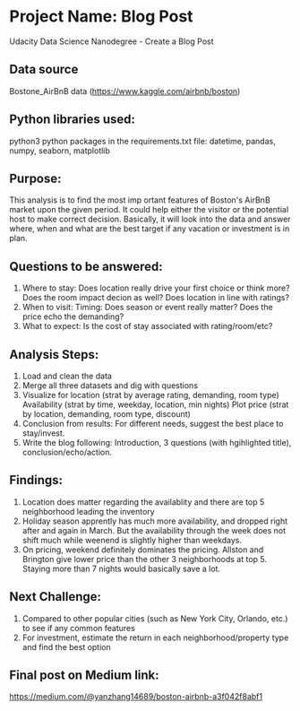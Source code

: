 # Project Name: Blog Post
Udacity Data Science Nanodegree - Create a Blog Post

## Data source
Bostone_AirBnB data (https://www.kaggle.com/airbnb/boston)

## Python libraries used:
   python3
   python packages in the requirements.txt file: datetime, pandas, numpy, seaborn, matplotlib   

## Purpose:
This analysis is to find the most imp ortant features of Boston's AirBnB market upon the given period. It could help either the visitor or the potential host to make correct decision. Basically, it will look into the data and answer where, when and what are the best target if any vacation or investment is in plan.

## Questions to be answered:
1. Where to stay: Does location really drive your first choice or think more? Does the room impact decion as well? Does location in line with ratings? 
2. When to visit:  Timing: Does season or event really matter? Does the price echo the demanding?
3. What to expect: Is the cost of stay associated with rating/room/etc?  

## Analysis Steps:
1. Load and clean the data
2. Merge all three datasets and dig with questions
3. Visualize for 
   location (strat by average rating, demanding, room type) 
   Availability (strat by time, weekday, location, min nights) 
   Plot price (strat by location, demanding, room type, discount)    
3. Conclusion from results: For different needs, suggest the best place to stay/invest.
4. Write the blog following: Introduction, 3 questions (with hgihlighted title), conclusion/echo/action.

## Findings:
1. Location does matter regarding the availablity and there are top 5 neighborhood leading the inventory
2. Holiday season apprently has much more availability, and dropped right after and again in March. But the availability through the week does not shift much while weenend is slightly higher than weekdays.
3. On pricing, weekend definitely dominates the pricing. Allston and Brington give lower price than the other 3 neighborhoods at top 5. Staying more than 7 nights would basically save a lot. 

##  Next Challenge:
1. Compared to other popular cities (such as New York City, Orlando, etc.) to see if any common features
2. For investment, estimate the return in each neighborhood/property type and find the best option
 
## Final post on Medium link:
https://medium.com/@yanzhang14689/boston-airbnb-a3f042f8abf1
